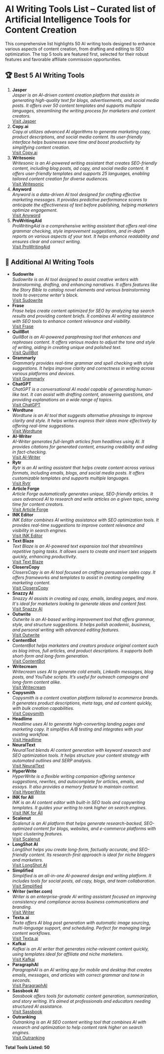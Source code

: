 <h1>AI Writing Tools List – Curated list of Artificial Intelligence Tools for Content Creation</h1>

<p>This comprehensive list highlights 50 AI writing tools designed to enhance various aspects of content creation, from drafting and editing to SEO optimization. The top 5 tools are featured first, selected for their robust features and favorable affiliate commission opportunities.</p>

<h2>🏆 Best 5 AI Writing Tools</h2>

<ol>
  <li>
    <strong>Jasper</strong><br>
    <em>Jasper is an AI-driven content creation platform that assists in generating high-quality text for blogs, advertisements, and social media posts. It offers over 50 content templates and supports multiple languages, streamlining the writing process for marketers and content creators.</em><br>
    <a href="https://www.jasper.ai/">Visit Jasper</a>
  </li>
  <li>
    <strong>Copy.ai</strong><br>
    <em>Copy.ai utilizes advanced AI algorithms to generate marketing copy, product descriptions, and social media content. Its user-friendly interface helps businesses save time and boost productivity by simplifying content creation.</em><br>
    <a href="https://www.copy.ai/">Visit Copy.ai</a>
  </li>
  <li>
    <strong>Writesonic</strong><br>
    <em>Writesonic is an AI-powered writing assistant that creates SEO-friendly content, including blog posts, ad copy, and social media content. It offers user-friendly templates and supports 25 languages, enabling tailored content creation for diverse audiences.</em><br>
    <a href="https://writesonic.com/">Visit Writesonic</a>
  </li>
  <li>
    <strong>Anyword</strong><br>
    <em>Anyword is a data-driven AI tool designed for crafting effective marketing messages. It provides predictive performance scores to anticipate the effectiveness of text before publishing, helping marketers optimize engagement.</em><br>
    <a href="https://www.anyword.com/">Visit Anyword</a>
  </li>
  <li>
    <strong>ProWritingAid</strong><br>
    <em>ProWritingAid is a comprehensive writing assistant that offers real-time grammar checking, style improvement suggestions, and in-depth reports on various aspects of your text. It helps enhance readability and ensures clear and correct writing.</em><br>
    <a href="https://prowritingaid.com/">Visit ProWritingAid</a>
  </li>
</ol>

<h2>📝 Additional AI Writing Tools</h2>

<ul>
  <li>
    <strong>Sudowrite</strong><br>
    <em>Sudowrite is an AI tool designed to assist creative writers with brainstorming, drafting, and enhancing narratives. It offers features like the Story Bible to catalog novel elements and various brainstorming tools to overcome writer's block.</em><br>
    <a href="https://www.sudowrite.com/">Visit Sudowrite</a>
  </li>
  <li>
    <strong>Frase</strong><br>
    <em>Frase helps create content optimized for SEO by analyzing top search results and providing content briefs. It combines AI writing assistance with SEO tools to enhance content relevance and visibility.</em><br>
    <a href="https://www.frase.io/">Visit Frase</a>
  </li>
  <li>
    <strong>QuillBot</strong><br>
    <em>QuillBot is an AI-powered paraphrasing tool that enhances and rephrases content. It offers various modes to adjust the tone and style of writing, aiding in creating unique and polished text.</em><br>
    <a href="https://quillbot.com/">Visit QuillBot</a>
  </li>
  <li>
    <strong>Grammarly</strong><br>
    <em>Grammarly provides real-time grammar and spell checking with style suggestions. It helps improve clarity and correctness in writing across various platforms and devices.</em><br>
    <a href="https://www.grammarly.com/">Visit Grammarly</a>
  </li>
  <li>
    <strong>ChatGPT</strong><br>
    <em>ChatGPT is a conversational AI model capable of generating human-like text. It can assist with drafting content, answering questions, and providing explanations on a wide range of topics.</em><br>
    <a href="https://openai.com/chatgpt">Visit ChatGPT</a>
  </li>
  <li>
    <strong>Wordtune</strong><br>
    <em>Wordtune is an AI tool that suggests alternative phrasings to improve clarity and style. It helps writers express their ideas more effectively by offering real-time suggestions.</em><br>
    <a href="https://www.wordtune.com/">Visit Wordtune</a>
  </li>
  <li>
    <strong>AI-Writer</strong><br>
    <em>AI-Writer generates full-length articles from headlines using AI. It provides citations for generated content, ensuring credibility and aiding in fact-checking.</em><br>
    <a href="https://ai-writer.com/">Visit AI-Writer</a>
  </li>
  <li>
    <strong>Rytr</strong><br>
    <em>Rytr is an AI writing assistant that helps create content across various formats, including emails, blogs, and social media posts. It offers customizable templates and supports multiple languages.</em><br>
    <a href="https://rytr.me/">Visit Rytr</a>
  </li>
  <li>
    <strong>Article Forge</strong><br>
    <em>Article Forge automatically generates unique, SEO-friendly articles. It uses advanced AI to research and write articles on a given topic, saving time for content creators.</em><br>
    <a href="https://www.articleforge.com/">Visit Article Forge</a>
  </li>
  <li>
    <strong>INK Editor</strong><br>
    <em>INK Editor combines AI writing assistance with SEO optimization tools. It provides real-time suggestions to improve content relevance and visibility in search engines.</em><br>
    <a href="https://inkforall.com/">Visit INK Editor</a>
  </li>
  <li>
    <strong>Text Blaze</strong><br>
    <em>Text Blaze is an AI-powered text expansion tool that streamlines repetitive typing tasks. It allows users to create and insert text snippets quickly, enhancing productivity.</em><br>
    <a href="https://blaze.today/">Visit Text Blaze</a>
  </li>
  <li>
    <strong>ClosersCopy</strong><br>
    <em>ClosersCopy is an AI tool focused on crafting persuasive sales copy. It offers frameworks and templates to assist in creating compelling marketing content.</em><br>
    <a href="https://www.closerscopy.com/">Visit ClosersCopy</a>
  </li>
  <li>
    <strong>Snazzy AI</strong><br>
    <em>Snazzy AI assists in creating ad copy, emails, landing pages, and more. It's ideal for marketers looking to generate ideas and content fast.</em><br>
    <a href="https://snazzy.ai/">Visit Snazzy AI</a>
  </li>
  <li>
    <strong>Outwrite</strong><br>
    <em>Outwrite is an AI-based writing improvement tool that offers grammar, style, and structure suggestions. It helps polish academic, business, and personal writing with advanced editing features.</em><br>
    <a href="https://outwrite.com/">Visit Outwrite</a>
  </li>
  <li>
    <strong>ContentBot</strong><br>
    <em>ContentBot helps marketers and creators produce original content such as blog intros, full articles, and product descriptions. It supports both short-form and long-form generation.</em><br>
    <a href="https://contentbot.ai/">Visit ContentBot</a>
  </li>
  <li>
    <strong>Writecream</strong><br>
    <em>Writecream uses AI to generate cold emails, LinkedIn messages, blog posts, and YouTube scripts. It’s useful for outreach campaigns and long-form content alike.</em><br>
    <a href="https://www.writecream.com/">Visit Writecream</a>
  </li>
  <li>
    <strong>Copysmith</strong><br>
    <em>Copysmith is a content creation platform tailored to ecommerce brands. It generates product descriptions, meta tags, and ad content quickly, with bulk creation capabilities.</em><br>
    <a href="https://copysmith.ai/">Visit Copysmith</a>
  </li>
  <li>
    <strong>Headlime</strong><br>
    <em>Headlime uses AI to generate high-converting landing pages and marketing copy. It simplifies A/B testing and integrates with your existing workflow.</em><br>
    <a href="https://headlime.com/">Visit Headlime</a>
  </li>
  <li>
    <strong>NeuralText</strong><br>
    <em>NeuralText blends AI content generation with keyword research and SEO optimization tools. It helps structure your content strategy with automated outlines and SERP analysis.</em><br>
    <a href="https://neuraltext.com/">Visit NeuralText</a>
  </li>
  <li>
    <strong>HyperWrite</strong><br>
    <em>HyperWrite is a flexible writing companion offering sentence suggestions, rewrites, and autocomplete for articles, emails, and essays. It also provides a memory feature to maintain context.</em><br>
    <a href="https://www.hyperwriteai.com/">Visit HyperWrite</a>
  </li>
  <li>
    <strong>INK for All</strong><br>
    <em>INK is an AI content editor with built-in SEO tools and copywriting templates. It guides your writing to rank higher on search engines.</em><br>
    <a href="https://inkforall.com/">Visit INK for All</a>
  </li>
  <li>
    <strong>Scalenut</strong><br>
    <em>Scalenut is an AI platform that helps generate research-backed, SEO-optimized content for blogs, websites, and e-commerce platforms with topic clustering features.</em><br>
    <a href="https://www.scalenut.com/">Visit Scalenut</a>
  </li>
  <li>
    <strong>LongShot AI</strong><br>
    <em>LongShot helps you create long-form, factually accurate, and SEO-friendly content. Its research-first approach is ideal for niche bloggers and marketers.</em><br>
    <a href="https://www.longshot.ai/">Visit LongShot AI</a>
  </li>
  <li>
    <strong>Simplified</strong><br>
    <em>Simplified is an all-in-one AI-powered design and writing platform. It includes tools for social posts, ad copy, blogs, and team collaboration.</em><br>
    <a href="https://simplified.com/">Visit Simplified</a>
  </li>
  <li>
    <strong>Writer (writer.com)</strong><br>
    <em>Writer is an enterprise-grade AI writing assistant focused on improving consistency and compliance across business communications and branding.</em><br>
    <a href="https://writer.com/">Visit Writer</a>
  </li>
  <li>
    <strong>Texta.ai</strong><br>
    <em>Texta offers AI blog post generation with automatic image sourcing, multi-language support, and scheduling. Perfect for managing large content workflows.</em><br>
    <a href="https://texta.ai/">Visit Texta.ai</a>
  </li>
  <li>
    <strong>Kafkai</strong><br>
    <em>Kafkai is an AI writer that generates niche-relevant content quickly, using templates ideal for affiliate and niche marketers.</em><br>
    <a href="https://kafkai.com/">Visit Kafkai</a>
  </li>
  <li>
    <strong>ParagraphAI</strong><br>
    <em>ParagraphAI is an AI writing app for mobile and desktop that creates emails, messages, and articles with correct grammar and tone in seconds.</em><br>
    <a href="https://paragraphai.com/">Visit ParagraphAI</a>
  </li>
  <li>
    <strong>Sassbook AI</strong><br>
    <em>Sassbook offers tools for automatic content generation, summarization, and story writing. It’s aimed at professionals and educators needing structured AI assistance.</em><br>
    <a href="https://sassbook.com/">Visit Sassbook</a>
  </li>
  <li>
    <strong>Outranking</strong><br>
    <em>Outranking is an AI SEO content writing tool that combines AI with research and optimization to help content rank higher on search engines.</em><br>
    <a href="https://www.outranking.io/">Visit Outranking</a>
  </li>
</ul>

<p><strong>Total Tools Listed: 50</strong></p>

</body>
</html>

 
